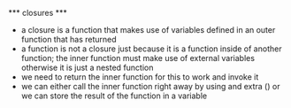 *** closures ***
  - a closure is a function that makes use of variables
    defined in an outer function that has returned
  - a function is not a closure just because it is a function
    inside of another function; the inner function must make
    use of external variables otherwise it is just a nested
    function
  - we need to return the inner function for this to work
    and invoke it
  - we can either call the inner function right away by using
    and extra () or we can store the result of the function
    in a variable